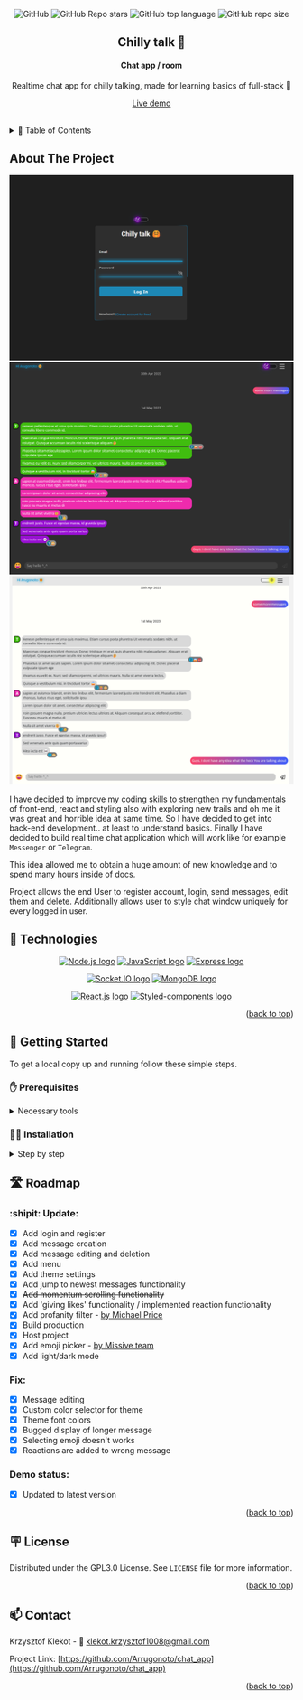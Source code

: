 <a name="readme-top"></a>

<div align='center'>

![GitHub](https://img.shields.io/github/license/Arrugonoto/chat_app?color=informational)
![GitHub Repo stars](https://img.shields.io/github/stars/Arrugonoto/chat_app)
![GitHub top language](https://img.shields.io/github/languages/top/Arrugonoto/chat_app?color=yellow)
![GitHub repo size](https://img.shields.io/github/repo-size/Arrugonoto/chat_app?label=size)

</div>

<div align="center">

  <h2 align="center">Chilly talk 🤗 </h2>
  <h4>Chat app / room</h4>
  <p align="center">Realtime chat app for chilly talking, made for learning basics of full-stack 📖 </p>
  <p align="center"><a href='https://chattyapp-79hl.onrender.com/login'>Live demo</a></p>
  <br>
</div>

<!-- TABLE OF CONTENTS -->
<details>
<summary> 📜 Table of Contents</summary>
  <ol>
    <li>
      <a href="#about-the-project">About The Project</a>
      <ul>
        <li><a href="#technologies">Technologies</a></li>
      </ul>
    </li>
    <li>
      <a href="#getting-started">Getting Started</a>
      <ul>
        <li><a href="#prerequisites">Prerequisites</a></li>
        <li><a href="#installation">Installation</a></li>
      </ul>
    </li>
    <li><a href="#roadmap">Roadmap</a></li>
    <li><a href="#license">License</a></li>
    <li><a href="#contact">Contact</a></li>
  </ol>
</details>

<!-- ABOUT THE PROJECT -->

<a name="about-the-project"></a>

## About The Project

![Chilly talk - main page](/images/login_page.png)
![Chilly talk - chat room dark theme](/images/chat_room-dark.png)
![Chilly talk - chat room light theme](/images/chat_room-light.png)

I have decided to improve my coding skills to strengthen my fundamentals of front-end, react and styling also with exploring new trails and oh me it was great and horrible idea at same time. So I have decided to get into back-end development.. at least to understand basics. Finally I have decided to build real time chat application which will work like for example `Messenger` or `Telegram`.

This idea allowed me to obtain a huge amount of new knowledge and to spend many hours inside of docs.

Project allows the end User to register account, login, send messages, edit them and delete. Additionally allows user to style chat window uniquely for every logged in user.

<a name="technologies"></a>

## :toolbox: Technologies

<div align='center'>
   <div>

[![Node.js logo](https://img.shields.io/badge/NODE-383838?style=for-the-badge&logo=nodedotjs&logoColor=#61DAFB)](https://nodejs.org/en)
[![JavaScript logo](https://img.shields.io/badge/JS-383838?style=for-the-badge&logo=javascript&logoColor=#F7DF1E)](https://www.javascripttutorial.net/es-next/)
[![Express logo](https://img.shields.io/badge/EXPRESS-383838?style=for-the-badge&logo=express&logoColor=#61DAFB)](https://expressjs.com/)

   </div>

[![Socket.IO logo](https://img.shields.io/badge/SOCKET.IO-23272f?style=for-the-badge&logo=socketdotio&logoColor=#010101)](https://socket.io/)
[![MongoDB logo](https://img.shields.io/badge/MONGODB-23272f?style=for-the-badge&logo=mongodb&logoColor=#47A248)](https://www.mongodb.com/)

[![React.js logo](https://img.shields.io/badge/React-050505?style=for-the-badge&logo=react&logoColor=#61DAFB)](https://react.dev/)
[![Styled-components logo](https://img.shields.io/badge/STYLED--COMPONENTS-050505?style=for-the-badge&logo=styledcomponents&logoColor=)](https://styled-components.com/)

</div>

<p align="right">(<a href="#readme-top">back to top</a>)</p>

<!-- GETTING STARTED -->

<a name="getting-started"></a>

## :running: Getting Started

To get a local copy up and running follow these simple steps.

<a name="prerequisites"></a>

### :raised_hand: Prerequisites

<details>
   <summary>Necessary tools</summary>

Please at first follow these steps to install necessary tools. If you have already installed `npm`, `Node` and created free `MongoDB` account with initializing and configuring MongoDB `database` skip this step and jump to <a href="#installation">Installation</a>.

1. Install latest stable version of `node` from <a href="https://nodejs.org/en/"> Official Site </a>. It should also install the latest version of `npm` package manager.
2. Verify versionos of installed `Node` and `package manager`.
   ```sh
   node -v
   npm -v
   ```
   Example output:
   ```sh { .no-copy }
   v18.12.1
   9.1.2
   ```
3. If npm isn't installed, try to install it manually using the following command inside terminal:
   ```sh
   npm install -g npm
   ```
4. Create free `MongoDB` account <a href="https://www.mongodb.com/">here</a>.
5. Initialize database and save `connection URI string` for later, for example:
   ```
   mongodb://myDBReader:D1fficultP%40ssw0rd@mongodb0.example.com:27017/?authSource=admin
   (it's just an example of connection string)
   ```
6. Configure access and network connection restrictions to database.
</details>

<a name="installation"></a>

### :mage_man: Installation

<details>
   <summary>Step by step</summary>

#### Server:

1. Clone repository.
   ```sh
   git clone https://github.com/Arrugonoto/chat_app.git
   ```
2. Inside of project main directory navigate to `server folder`.
   ```sh
   cd server/
   ```
3. Inside of a server directory create `.env` file
4. Configure .env file with necessary data:
   ```.env
   NODE_ENV=production // node development environment, currently set as production
   PORT=5000 // port on which server will be running
   MONGO_URI=mongodb://myDBReader:D1fficultP%40ssw0rd@mongodb0.example.com:27017/?authSource=admin  // example connection URI string
   SECRET=secret_key_example
   ```
   :warning: Remember! Never upload .env file to repository because it contains important configuration data and exposes them to be exploited.
5. After finished configuration install necessary packages.
   ```sh
   npm i
   ```
6. Run server.
   ```sh
   npm run dev
   ```

#### Client:

Open another command line/terminal.

1. Inside of main project directory navigate to client folder.
   ```sh
   cd client
   ```
2. Inside of a client directory install NPM packages.
   ```sh
   npm i
   ```
3. Wait for the installation to complete.
4. Run client
   ```sh
   npm start
   ```
5. Done! Have fun with testing!
<p align="right">(<a href="#readme-top">back to top</a>)</p>
</details>

<!-- ROADMAP -->

<a name="roadmap"></a>

## :motorway: Roadmap

### :shipit: Update:

-  [x] Add login and register
-  [x] Add message creation
-  [x] Add message editing and deletion
-  [x] Add menu
-  [x] Add theme settings
-  [x] Add jump to newest messages functionality
-  [x] ~~Add momentum scrolling functionality~~
-  [x] Add 'giving likes' functionality / implemented reaction functionality
-  [x] Add profanity filter - <a href='https://github.com/web-mech/badwords'>by Michael Price</a>
-  [x] Build production
-  [x] Host project
-  [x] Add emoji picker - <a href='https://github.com/missive/emoji-mart'>by Missive team</a>
-  [x] Add light/dark mode

### Fix:

-  [x] Message editing
-  [x] Custom color selector for theme
-  [x] Theme font colors
-  [x] Bugged display of longer message
-  [x] Selecting emoji doesn't works
-  [x] Reactions are added to wrong message

### Demo status:

-  [x] Updated to latest version

<p align="right">(<a href="#readme-top">back to top</a>)</p>

<!-- LICENSE -->

<a name="license"></a>

## :placard: License

Distributed under the GPL3.0 License. See `LICENSE` file for more information.

<p align="right">(<a href="#readme-top">back to top</a>)</p>

<!-- CONTACT -->

<a name="contact"></a>

## :mailbox: Contact

Krzysztof Klekot - :email: klekot.krzysztof1008@gmail.com

Project Link: [https://github.com/Arrugonoto/chat_app](https://github.com/Arrugonoto/chat_app)

<p align="right">(<a href="#readme-top">back to top</a>)</p>
